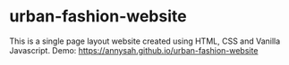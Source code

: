 # urban-fashion-website
This is a single page layout website created using HTML, CSS and Vanilla Javascript. 
Demo: https://annysah.github.io/urban-fashion-website
